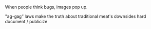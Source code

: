 When people think bugs, images pop up.

"ag-gag” laws make the truth about traditional meat's downsides hard document / publicize